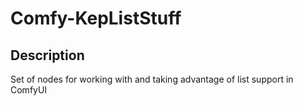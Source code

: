 # Comfy-KepListStuff


## Description

Set of nodes for working with and taking advantage of list support in ComfyUI
